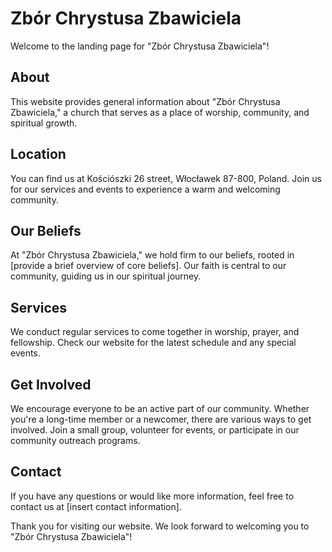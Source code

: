 # Zbór Chrystusa Zbawiciela
Welcome to the landing page for "Zbór Chrystusa Zbawiciela"!

## About

This website provides general information about "Zbór Chrystusa Zbawiciela," a church that serves as a place of worship, community, and spiritual growth.

## Location

You can find us at Kościószki 26 street, Włocławek 87-800, Poland. Join us for our services and events to experience a warm and welcoming community.

## Our Beliefs

At "Zbór Chrystusa Zbawiciela," we hold firm to our beliefs, rooted in [provide a brief overview of core beliefs]. Our faith is central to our community, guiding us in our spiritual journey.

## Services

We conduct regular services to come together in worship, prayer, and fellowship. Check our website for the latest schedule and any special events.

## Get Involved

We encourage everyone to be an active part of our community. Whether you're a long-time member or a newcomer, there are various ways to get involved. Join a small group, volunteer for events, or participate in our community outreach programs.

## Contact

If you have any questions or would like more information, feel free to contact us at [insert contact information].

Thank you for visiting our website. We look forward to welcoming you to "Zbór Chrystusa Zbawiciela"!

